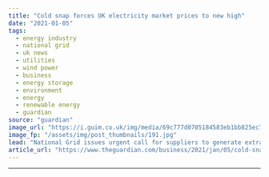 ```yaml
---
title: "Cold snap forces UK electricity market prices to new high"
date: "2021-01-05"
tags: 
  - energy industry
  - national grid
  - uk news
  - utilities
  - wind power
  - business
  - energy storage
  - environment
  - energy
  - renewable energy
  - guardian
source: "guardian"
image_url: "https://i.guim.co.uk/img/media/69c777d0705184583eb1bb825ec71493e89b90b1/0_2_3000_1800/master/3000.jpg?width=460&quality=85&auto=format&fit=max&s=306d7fb07ad4b3eea14186d4e4491dfb"
image_fp: "/assets/img/post_thumbnails/191.jpg"
lead: "National Grid issues urgent call for suppliers to generate extra 524MW of electricity capacityPlunging temperatures and a drop in wind turbine power generation have pushed UK electricity market prices to a new high and prompted the National Grid to p..."
article_url: "https://www.theguardian.com/business/2021/jan/05/cold-snap-sees-uk-electricity-market-prices-reach-new-high"
---
```


---
